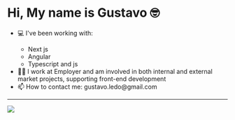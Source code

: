 <h1>Hi, My name is Gustavo 🤓 </h1>
<div>
  <ul>
    <li>💻 I've been working with: </li>
    <ul>
      <li>Next js</li>
      <li>Angular</li>
      <li>Typescript and js</li>
    </ul>
    <li>🤷‍♂️ I work at Employer and am involved in both internal and external market projects, supporting front-end development</li>
    <li>📫 How to contact me: gustavo.ledo@gmail.com </li>
  </ul>  
</div>
<hr>
<img src="https://github-readme-stats.vercel.app/api?username=gustavo-ledo&show_icons=true&theme=dracula"/>
 



